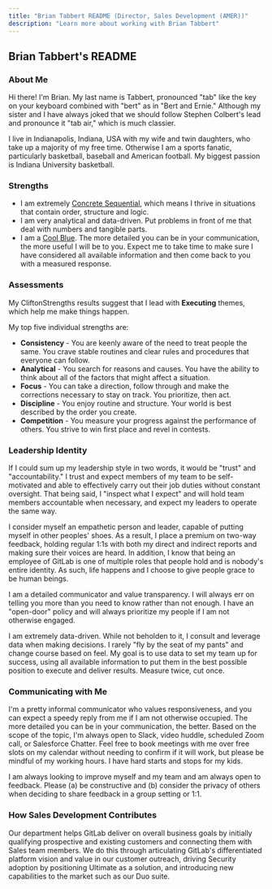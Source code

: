```yaml
---
title: "Brian Tabbert README (Director, Sales Development (AMER))"
description: "Learn more about working with Brian Tabbert"
---
```


## Brian Tabbert's README

### About Me

Hi there! I'm Brian. My last name is Tabbert, pronounced "tab" like the key on your keyboard combined with "bert" as in "Bert and Ernie." Although my sister and I have always joked that we should follow Stephen Colbert's lead and pronounce it "tab air," which is much classier.

I live in Indianapolis, Indiana, USA with my wife and twin daughters, who take up a majority of my free time. Otherwise I am a sports fanatic, particularly basketball, baseball and American football. My biggest passion is Indiana University basketball.

### Strengths

- I am extremely [Concrete Sequential](https://web.cortland.edu/andersmd/learning/gregorc.htm), which means I thrive in situations that contain order, structure and logic.
- I am very analytical and data-driven. Put problems in front of me that deal with numbers and tangible parts.
- I am a [Cool Blue](https://blog.insights.com/en-us/blog/the-essential-guide-to-insights-discovery-colour-energies-and-how-to-use-them-at-work). The more detailed you can be in your communication, the more useful I will be to you. Expect me to take time to make sure I have considered all available information and then come back to you with a measured response.

### Assessments

My CliftonStrengths results suggest that I lead with **Executing** themes, which help me make things happen.

My top five individual strengths are:

- **Consistency** - You are keenly aware of the need to treat people the same. You crave stable routines and clear rules and procedures that everyone can follow.
- **Analytical** - You search for reasons and causes. You have the ability to think about all of the factors that might affect a situation.
- **Focus** - You can take a direction, follow through and make the corrections necessary to stay on track. You prioritize, then act.
- **Discipline** - You enjoy routine and structure. Your world is best described by the order you create.
- **Competition** - You measure your progress against the performance of others. You strive to win first place and revel in contests.

### Leadership Identity

If I could sum up my leadership style in two words, it would be "trust" and "accountability." I trust and expect members of my team to be self-motivated and able to effectively carry out their job duties without constant oversight. That being said, I "inspect what I expect" and will hold team members accountable when necessary, and expect my leaders to operate the same way.

I consider myself an empathetic person and leader, capable of putting myself in other peoples' shoes. As a result, I place a premium on two-way feedback, holding regular 1:1s with both my direct and indirect reports and making sure their voices are heard. In addition, I know that being an employee of GitLab is one of multiple roles that people hold and is nobody's entire identity. As such, life happens and I choose to give people grace to be human beings.

I am a detailed communicator and value transparency. I will always err on telling you more than you need to know rather than not enough. I have an "open-door" policy and will always prioritize my people if I am not otherwise engaged.

I am extremely data-driven. While not beholden to it, I consult and leverage data when making decisions. I rarely "fly by the seat of my pants" and change course based on feel. My goal is to use data to set my team up for success, using all available information to put them in the best possible position to execute and deliver results. Measure twice, cut once.

### Communicating with Me

I'm a pretty informal communicator who values responsiveness, and you can expect a speedy reply from me if I am not otherwise occupied. The more detailed you can be in your communication, the better. Based on the scope of the topic, I'm always open to Slack, video huddle, scheduled Zoom call, or Salesforce Chatter. Feel free to book meetings with me over free slots on my calendar without needing to confirm if it will work, but please be mindful of my working hours. I have hard starts and stops for my kids.

I am always looking to improve myself and my team and am always open to feedback. Please (a) be constructive and (b) consider the privacy of others when deciding to share feedback in a group setting or 1:1.

### How Sales Development Contributes

Our department helps GitLab deliver on overall business goals by initially qualifying prospective and existing customers and connecting them with Sales team members. We do this through articulating GitLab's differentiated platform vision and value in our customer outreach, driving Security adoption by positioning Ultimate as a solution, and introducing new capabilities to the market such as our Duo suite.
